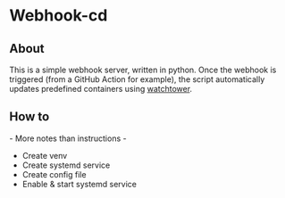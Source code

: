 # Webhook-cd
## About
This is a simple webhook server, written in python. Once the webhook is triggered (from a GitHub Action for example), the script automatically updates predefined containers using [watchtower](https://containrrr.dev/watchtower).

## How to
\- More notes than instructions \-
* Create venv
* Create systemd service
* Create config file
* Enable & start systemd service
